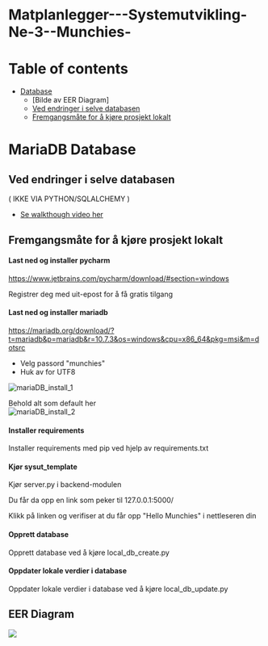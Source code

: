 # Matplanlegger---Systemutvikling-Ne-3--Munchies-

Table of contents
=================
* [Database](#mariadb-database)
  * [Bilde av EER Diagram]
  * [Ved endringer i selve databasen](#ved-endringer-i-selve-databasen)
  * [Fremgangsmåte for å kjøre prosjekt lokalt](#fremgangsmåte-for-å-kjøre-prosjekt-lokalt)

# MariaDB Database

## Ved endringer i selve databasen

( IKKE VIA PYTHON/SQLALCHEMY )

- [Se walkthough video her](https://youtu.be/djnFpc5HZOY)



## Fremgangsmåte for å kjøre prosjekt lokalt

#### Last ned og installer pycharm

https://www.jetbrains.com/pycharm/download/#section=windows

Registrer deg med uit-epost for å få gratis tilgang 

#### Last ned og installer mariadb

https://mariadb.org/download/?t=mariadb&p=mariadb&r=10.7.3&os=windows&cpu=x86_64&pkg=msi&m=dotsrc

- Velg passord "munchies"  
- Huk av for UTF8

![mariaDB_install_1](https://user-images.githubusercontent.com/98937880/154868769-7f317a29-1109-45bd-a5e2-23c48ac878d3.png)

Behold alt som default her  
![mariaDB_install_2](https://user-images.githubusercontent.com/98937880/154868776-a0fa6d99-c317-4a4d-8d16-9dbc74a318ad.png)

#### Installer requirements

Installer requirements med pip ved hjelp av requirements.txt


#### Kjør sysut_template

Kjør server.py i backend-modulen

Du får da opp en link som peker til 127.0.0.1:5000/

Klikk på linken og verifiser at du får opp "Hello Munchies" i nettleseren din

#### Opprett database
Opprett database ved å kjøre local_db_create.py

#### Oppdater lokale verdier i database
Oppdater lokale verdier i database ved å kjøre local_db_update.py

## EER Diagram
![](https://github.com/Gruppe-Munchies/meta_project/blob/main/Database/Screenshot%202022-02-24%20at%2016.17.34.png?raw)
